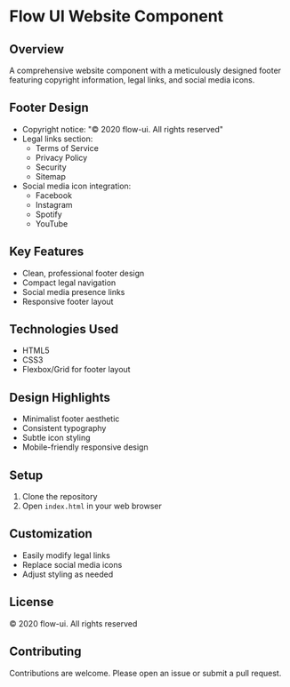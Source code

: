 # Flow UI Website Component

## Overview
A comprehensive website component with a meticulously designed footer featuring copyright information, legal links, and social media icons.

## Footer Design
- Copyright notice: "© 2020 flow-ui. All rights reserved"
- Legal links section:
  - Terms of Service
  - Privacy Policy
  - Security
  - Sitemap
- Social media icon integration:
  - Facebook
  - Instagram
  - Spotify
  - YouTube

## Key Features
- Clean, professional footer design
- Compact legal navigation
- Social media presence links
- Responsive footer layout

## Technologies Used
- HTML5
- CSS3
- Flexbox/Grid for footer layout

## Design Highlights
- Minimalist footer aesthetic
- Consistent typography
- Subtle icon styling
- Mobile-friendly responsive design

## Setup
1. Clone the repository
2. Open `index.html` in your web browser

## Customization
- Easily modify legal links
- Replace social media icons
- Adjust styling as needed

## License
© 2020 flow-ui. All rights reserved

## Contributing
Contributions are welcome. Please open an issue or submit a pull request.

